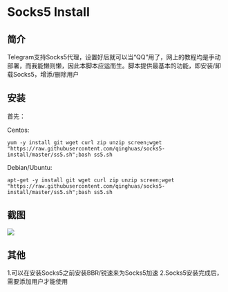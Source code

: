 # Socks5 Install

简介
---
Telegram支持Socks5代理，设置好后就可以当“QQ”用了，网上的教程均是手动部署，而我能懒则懒，因此本脚本应运而生。脚本提供最基本的功能，即安装/卸载Socks5，增添/删除用户

安装
---
首先：   

Centos:
```
yum -y install git wget curl zip unzip screen;wget "https://raw.githubusercontent.com/qinghuas/socks5-install/master/ss5.sh";bash ss5.sh
```

Debian/Ubuntu:
```
apt-get -y install git wget curl zip unzip screen;wget "https://raw.githubusercontent.com/qinghuas/socks5-install/master/ss5.sh";bash ss5.sh
```

截图
---
![](https://raw.githubusercontent.com/qinghuas/socks5-install/master/socks5-install.png)

其他
---
1.可以在安装Socks5之前安装BBR/锐速来为Socks5加速
2.Socks5安装完成后，需要添加用户才能使用
